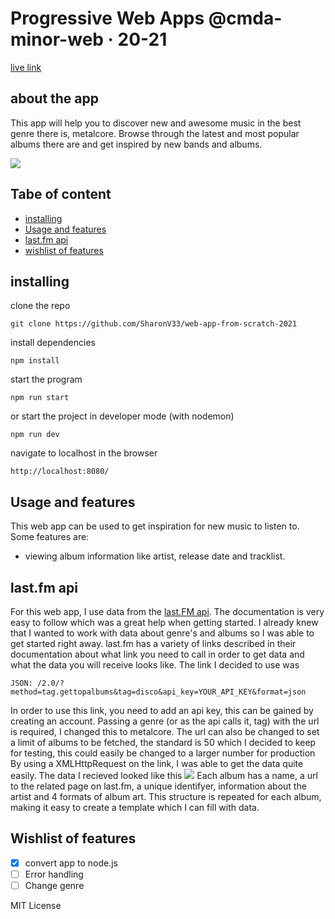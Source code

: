 # Progressive Web Apps @cmda-minor-web · 20-21

[live link](https://music-discovery-cmd.herokuapp.com/)

## about the app
This app will help you to discover new and awesome music in the best genre there is, metalcore. Browse through the 
latest and most popular albums there are and get inspired by new bands and albums. 

<img src="https://i.ibb.co/dW3NVFC/smaller.jpg">

## Tabe of content
* [installing](#installing)
* [Usage and features](#usage-and-features)
* [last.fm api](#last.fm-api)
* [wishlist of features](#wishlist-of-features)

## installing
clone the repo
```
git clone https://github.com/SharonV33/web-app-from-scratch-2021
```
install dependencies
```
npm install
```
start the program
```
npm run start
```
or start the project in developer mode (with nodemon)
```
npm run dev
```
navigate to localhost in the browser
```
http://localhost:8080/
```


## Usage and features
This web app can be used to get inspiration for new music to listen to. Some features are:
- viewing album information like artist, release date and tracklist. 


## last.fm api
For this web app, I use data from the [last.FM api](https://www.last.fm/api). The documentation is very easy to follow
which was a great help when getting started. I already knew that I wanted to work with data about genre's and albums so
I was able to get started right away. last.fm has a variety of links described in their documentation about what link
you need to call in order to get data and what the data you will receive looks like. The link I decided to use was 
```
JSON: /2.0/?method=tag.gettopalbums&tag=disco&api_key=YOUR_API_KEY&format=json 
```
In order to use this link, you need to add an api key, this can be gained by creating an account. Passing a genre (or as the api calls it, tag)
with the url is required, I changed this to metalcore. The url can also be changed to set a limit of albums to be fetched, the
standard is 50 which I decided to keep for testing, this could easily be changed to a larger number for production
By using a XMLHttpRequest on the link, I was able to get the data quite easily. The data I recieved looked like this
<img src="https://i.ibb.co/x3d6YrY/Screenshot-2021-02-05-at-10-27-03.png">
Each album has a name, a url to the related page on last.fm, a unique identifyer, information about the artist and 4 formats
of album art. This structure is repeated for each album, making it easy to create a template which I can fill with data.


## Wishlist of features
- [X] convert app to node.js
- [ ] Error handling
- [ ] Change genre

MIT License
